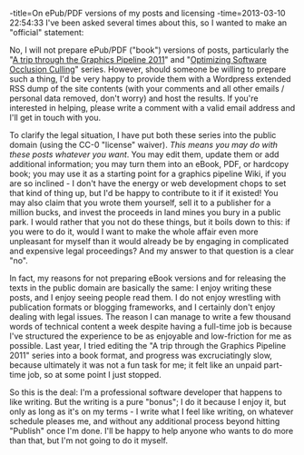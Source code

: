 -title=On ePub/PDF versions of my posts and licensing
-time=2013-03-10 22:54:33
I've been asked several times about this, so I wanted to make an "official" statement:

No, I will not prepare ePub/PDF \("book"\) versions of posts, particularly the "[A trip through the Graphics Pipeline 2011](*a-trip-through-the-graphics-pipeline-2011-index)" and "[Optimizing Software Occlusion Culling](*optimizing-sw-occlusion-culling-index)" series. However, should someone be willing to prepare such a thing, I'd be very happy to provide them with a Wordpress extended RSS dump of the site contents \(with your comments and all other emails / personal data removed, don't worry\) and host the results. If you're interested in helping, please write a comment with a valid email address and I'll get in touch with you.

To clarify the legal situation, I have put both these series into the public domain \(using the CC\-0 "license" waiver\). *This means you may do with these posts whatever you want*. You may edit them, update them or add additional information; you may turn them into an eBook, PDF, or hardcopy book; you may use it as a starting point for a graphics pipeline Wiki, if you are so inclined \- I don't have the energy or web development chops to set that kind of thing up, but I'd be happy to contribute to it if it existed! You may also claim that you wrote them yourself, sell it to a publisher for a million bucks, and invest the proceeds in land mines you bury in a public park. I would rather that you not do these things, but it boils down to this: if you were to do it, would I want to make the whole affair even more unpleasant for myself than it would already be by engaging in complicated and expensive legal proceedings? And my answer to that question is a clear "no".

In fact, my reasons for not preparing eBook versions and for releasing the texts in the public domain are basically the same: I enjoy writing these posts, and I enjoy seeing people read them. I do not enjoy wrestling with publication formats or blogging frameworks, and I certainly don't enjoy dealing with legal issues. The reason I can manage to write a few thousand words of technical content a week despite having a full\-time job is because I've structured the experience to be as enjoyable and low\-friction for me as possible. Last year, I tried editing the "A trip through the Graphics Pipeline 2011" series into a book format, and progress was excruciatingly slow, because ultimately it was not a fun task for me; it felt like an unpaid part\-time job, so at some point I just stopped.

So this is the deal: I'm a professional software developer that happens to like writing. But the writing is a pure "bonus"; I do it because I enjoy it, but only as long as it's on my terms \- I write what I feel like writing, on whatever schedule pleases me, and without any additional process beyond hitting "Publish" once I'm done. I'll be happy to help anyone who wants to do more than that, but I'm not going to do it myself.